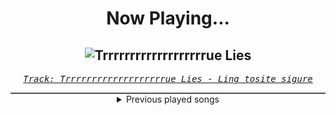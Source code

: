 <div align="center"> 
<h1>Now Playing...</h1>

![Trrrrrrrrrrrrrrrrrrrue Lies](https://i.scdn.co/image/ab67616d00001e02637ce6db17a6b30f652b6430)
--
_<samp><a href="https://open.spotify.com/track/7cYeQLqaEOENOG7liSwfay">Track: Trrrrrrrrrrrrrrrrrrrue Lies - Ling tosite sigure</a></samp>_

<div style="border: 1px #4B5054 solid"></div>
<details>
  <summary>
    Previous played songs
  </summary>
  <table>
    <thead>
      <tr>
        <th>
          Artist
        </th>
        <th>
          Song
        </th>
        <th>
          Link
        </th>
      </tr>
    </thead>
    <tbody>
      <tr><td>Ling tosite sigure</td><td>Trrrrrrrrrrrrrrrrrrrue Lies</td><td><a href="https://open.spotify.com/track/7cYeQLqaEOENOG7liSwfay">https://open.spotify.com/track/7cYeQLqaEOENOG7liSwfay</a></td></tr><tr><td>Ryokuoushoku Shakai</td><td>馬鹿の一つ覚え</td><td><a href="https://open.spotify.com/track/6qXaLEEgVGhA3cQGfwAZa9">https://open.spotify.com/track/6qXaLEEgVGhA3cQGfwAZa9</a></td></tr><tr><td>Shiro SAGISU</td><td>Cometh the hour - avant garde 2023</td><td><a href="https://open.spotify.com/track/2qECI47hHx61BnnEF7E2Xc">https://open.spotify.com/track/2qECI47hHx61BnnEF7E2Xc</a></td></tr><tr><td>Sawano Hiroyuki</td><td>攻響組曲　DEVIL　第三楽章: eXORCiST</td><td><a href="https://open.spotify.com/track/7fOzGo3dEM2Cn8ygMLNJOw">https://open.spotify.com/track/7fOzGo3dEM2Cn8ygMLNJOw</a></td></tr><tr><td>Shiro SAGISU</td><td>1130 TYBW full orchestra choir</td><td><a href="https://open.spotify.com/track/2fu4MJym740h2HZrAglZBW">https://open.spotify.com/track/2fu4MJym740h2HZrAglZBW</a></td></tr><tr><td>Shiro SAGISU</td><td>"Lucifers Dance" Pt. C_Opus1</td><td><a href="https://open.spotify.com/track/38Xuwj65wMbRQ1o9vod1vc">https://open.spotify.com/track/38Xuwj65wMbRQ1o9vod1vc</a></td></tr><tr><td>Imminence</td><td>Desolation</td><td><a href="https://open.spotify.com/track/5uyD7zoJKzukGNFxZ1jPpM">https://open.spotify.com/track/5uyD7zoJKzukGNFxZ1jPpM</a></td></tr><tr><td>Disturbed</td><td>Decadence</td><td><a href="https://open.spotify.com/track/0jY829pCMnstlNtaE72vSB">https://open.spotify.com/track/0jY829pCMnstlNtaE72vSB</a></td></tr><tr><td>Bad Omens</td><td>THE DEATH OF PEACE OF MIND</td><td><a href="https://open.spotify.com/track/6tRneEcItwpSxBtqgem5Dr">https://open.spotify.com/track/6tRneEcItwpSxBtqgem5Dr</a></td></tr><tr><td>The Plague</td><td>Bleeding In The Snow</td><td><a href="https://open.spotify.com/track/2mT8AvZhmh9S9knucj23Fa">https://open.spotify.com/track/2mT8AvZhmh9S9knucj23Fa</a></td></tr><tr><td>ENMY</td><td>Demon Eyes</td><td><a href="https://open.spotify.com/track/6pRDlLgArWUuOOzxmu94on">https://open.spotify.com/track/6pRDlLgArWUuOOzxmu94on</a></td></tr><tr><td>Rogue VHS</td><td>UNDERDARK</td><td><a href="https://open.spotify.com/track/7IZMiifqVUoazTVrHBnIJX">https://open.spotify.com/track/7IZMiifqVUoazTVrHBnIJX</a></td></tr><tr><td>DEATHPHONK</td><td>HARD!</td><td><a href="https://open.spotify.com/track/3pHldkYL4BOERSbcJMVjss">https://open.spotify.com/track/3pHldkYL4BOERSbcJMVjss</a></td></tr><tr><td>Rocco Minichiello</td><td>Rampaging Evil (From "My Hero Academia") - Metal Version</td><td><a href="https://open.spotify.com/track/5IFDugnKQtNd66SWuE6kqp">https://open.spotify.com/track/5IFDugnKQtNd66SWuE6kqp</a></td></tr><tr><td>Motionless In White</td><td>Meltdown</td><td><a href="https://open.spotify.com/track/6w3hTgFYPaUo6WFz2tEOtX">https://open.spotify.com/track/6w3hTgFYPaUo6WFz2tEOtX</a></td></tr><tr><td>The Plot In You</td><td>Divide</td><td><a href="https://open.spotify.com/track/2ciYYljvXw3vJdWi6hkEfS">https://open.spotify.com/track/2ciYYljvXw3vJdWi6hkEfS</a></td></tr><tr><td>Bad Omens</td><td>The Grey</td><td><a href="https://open.spotify.com/track/5oZy9b1lMtREB3cqOPQusD">https://open.spotify.com/track/5oZy9b1lMtREB3cqOPQusD</a></td></tr><tr><td>Slaughter to Prevail</td><td>Kid Of Darkness</td><td><a href="https://open.spotify.com/track/6jfdoFizeyEAJ30BNHjVq7">https://open.spotify.com/track/6jfdoFizeyEAJ30BNHjVq7</a></td></tr><tr><td>Risen from Shadows</td><td>Candy Shop</td><td><a href="https://open.spotify.com/track/1LNZpMxPIoDq6dDZzKajZY">https://open.spotify.com/track/1LNZpMxPIoDq6dDZzKajZY</a></td></tr><tr><td>SETYØURSAILS</td><td>Shallow (feat. Mike Perez) - Single Edit</td><td><a href="https://open.spotify.com/track/1yH6xfN3nET67Ryux09k5s">https://open.spotify.com/track/1yH6xfN3nET67Ryux09k5s</a></td></tr>
    </tbody>
  </table>
</details>

</div>
